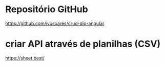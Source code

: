 # Repositório GitHub
https://github.com/ivosoares/crud-dio-angular

# criar API através de planilhas (CSV)
https://sheet.best/
